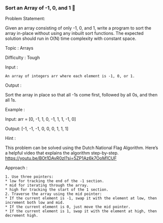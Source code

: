 ### Sort an Array of -1, 0, and 1 🔢

Problem Statement:

Given an array consisting of only -1, 0, and 1, write a program to sort the array in-place without using any inbuilt sort functions. The expected solution should run in O(N) time complexity with constant space.

Topic : Arrays

Difficulty :  Tough


Input :

    An array of integers arr where each element is -1, 0, or 1.
Output :

Sort the array in place so that all -1s come first, followed by all 0s, and then all 1s.

Example :

Input:
arr = [0, -1, 1, 0, -1, 1, 1, -1, 0]

Output:
[-1, -1, -1, 0, 0, 0, 1, 1, 1]

Hint :

This problem can be solved using the Dutch National Flag Algorithm. Here’s a helpful video that explains the algorithm step-by-step.
https://youtu.be/BOt1DAvR0zI?si=5ZP1Az6k7OoM1CUF

Approach :

    1. Use three pointers:
    * low for tracking the end of the -1 section.
    * mid for iterating through the array.
    * high for tracking the start of the 1 section.
    2. Traverse the array using the mid pointer:
    * If the current element is -1, swap it with the element at low, then increment both low and mid.
    * If the current element is 0, just move the mid pointer.
    * If the current element is 1, swap it with the element at high, then decrement high.